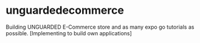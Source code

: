 # unguardedecommerce
Building UNGUARDED E-Commerce store and as many expo go tutorials as possible. [Implementing to build own applications]
